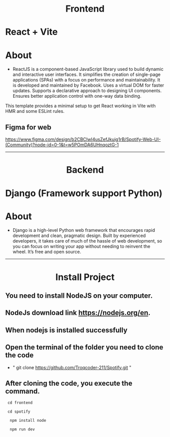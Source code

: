 <h1 align="center">Frontend</h1>

# React + Vite

# About

- ReactJS is a component-based JavaScript library used to build dynamic and interactive user interfaces. It simplifies the creation of single-page applications (SPAs) with a focus on performance and maintainability.
  It is developed and maintained by Facebook.
  Uses a virtual DOM for faster updates.
  Supports a declarative approach to designing UI components.
  Ensures better application control with one-way data binding.

This template provides a minimal setup to get React working in Vite with HMR and some ESLint rules.

## Figma for web

https://www.figma.com/design/b2CBCIwI4usZefJkuig1rB/Spotify-Web-UI-(Community)?node-id=0-1&t=w5POmDA6UHnqoztG-1

<hr>

<h1 align="center">Backend</h1>

# Django (Framework support Python)

# About

- Django is a high-level Python web framework that encourages rapid development and clean, pragmatic design. Built by experienced developers, it takes care of much of the hassle of web development, so you can focus on writing your app without needing to reinvent the wheel. It’s free and open source.

<hr>

<h1 align="center">Install Project</h1>

## You need to install NodeJS on your computer.

## NodeJs download link https://nodejs.org/en.

## When nodejs is installed successfully

## Open the terminal of the folder you need to clone the code

- " git clone https://github.com/Troqcoder-211/Spotify.git "

## After cloning the code, you execute the command.

```
 cd frontend
```

```
 cd spotify
```

```
  npm install node
```

```
  npm run dev
```
